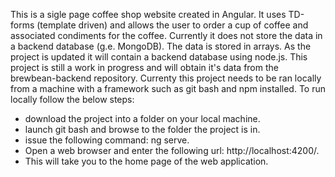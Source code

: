 This is a sigle page coffee shop website created in Angular. It uses TD-forms (template driven) and allows the user to order a cup of coffee and associated condiments for the coffee. Currently it does not store the data in a backend database (g.e. MongoDB). The data is stored in arrays. As the project is updated it will contain a backend database using node.js. This project is still a work in progress and will obtain it's data from the brewbean-backend repository. 
Currenty this project needs to be ran locally from a machine with a framework such as git bash and npm installed. To run locally follow the below steps:

 - download the project into a folder on your local machine.
 - launch git bash and browse to the folder the project is in.
 - issue the following command: ng serve.
 - Open a web browser and enter the following url: http://localhost:4200/.
 - This will take you to the home page of the web application. 
